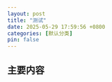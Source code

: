```yaml
---
layout: post
title: "测试"
date: 2025-05-29 17:59:56 +0800
categories: [默认分类]
pin: false
---
```


## 主要内容
<!-- 开始编写您的内容 -->

